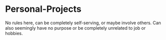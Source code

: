 # Personal-Projects
No rules here, can be completely self-serving, or maybe involve others. Can also seemingly have no purpose or be completely unrelated to job or hobbies.
